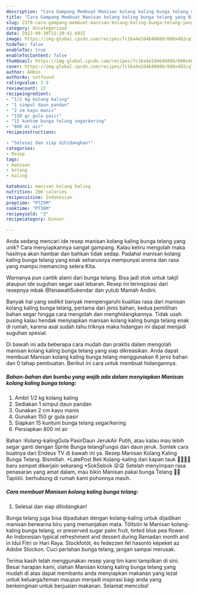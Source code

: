 ```yaml
---
description: "Cara Gampang Membuat Manisan kolang kaling bunga telang yang Bisa Manjain Lidah"
title: "Cara Gampang Membuat Manisan kolang kaling bunga telang yang Bisa Manjain Lidah"
slug: 2578-cara-gampang-membuat-manisan-kolang-kaling-bunga-telang-yang-bisa-manjain-lidah
category: Uncategorized
date: 2022-09-30T22:29:41.693Z
image: https://img-global.cpcdn.com/recipes/fc16a4e2d4646888/680x482cq70/manisan-kolang-kaling-bunga-telang-foto-resep-utama.jpg
hideToc: false
enableToc: true
enableTocContent: false
thumbnail: https://img-global.cpcdn.com/recipes/fc16a4e2d4646888/680x482cq70/manisan-kolang-kaling-bunga-telang-foto-resep-utama.jpg
cover: https://img-global.cpcdn.com/recipes/fc16a4e2d4646888/680x482cq70/manisan-kolang-kaling-bunga-telang-foto-resep-utama.jpg
author: Admin
authorAv: notfound
ratingvalue: 3.9
reviewcount: 13
recipeingredient:
- "1/2 kg kolang kaling"
- "1 simpul daun pandan"
- "2 cm kayu manis"
- "150 gr gula pasir"
- "15 kuntum bunga telang segarkering"
- "800 ml air"
recipeinstructions:

- "Selesai dan siap dihidangkan!"
categories:
- Resep
tags:
- manisan
- kolang
- kaling

katakunci: manisan kolang kaling 
nutrition: 266 calories
recipecuisine: Indonesian
preptime: "PT25M"
cooktime: "PT36M"
recipeyield: "3"
recipecategory: Dinner

---
```





Anda sedang mencari ide resep manisan kolang kaling bunga telang yang unik? Cara menyiapkannya sangat gampang. Kalau keliru mengolah maka hasilnya akan hambar dan bahkan tidak sedap. Padahal manisan kolang kaling bunga telang yang enak seharusnya mempunyai aroma dan rasa yang mampu memancing selera Kita.





Warnanya pun cantik alami dari bunga telang. Bisa jadi stok untuk takjil ataupun ide suguhan segar saat lebaran. Resep ini terinspirasi dari resepnya mbak @IsnawatiSukendar dan yutub Mamah Andini.

Banyak hal yang sedikit banyak mempengaruhi kualitas rasa dari manisan kolang kaling bunga telang, pertama dari jenis bahan, kedua pemilihan bahan segar hingga cara mengolah dan menghidangkannya. Tidak usah pusing kalau hendak menyiapkan manisan kolang kaling bunga telang enak di rumah, karena asal sudah tahu triknya maka hidangan ini dapat menjadi suguhan spesial.






Di bawah ini ada beberapa cara mudah dan praktis dalam mengolah manisan kolang kaling bunga telang yang siap dikreasikan. Anda dapat membuat Manisan kolang kaling bunga telang menggunakan 6 jenis bahan dan 0 tahap pembuatan. Berikut ini cara untuk membuat hidangannya.

<!--inarticleads1-->

##### Bahan-bahan dan bumbu yang wajib ada dalam menyiapkan Manisan kolang kaling bunga telang:

1. Ambil 1/2 kg kolang kaling
1. Sediakan 1 simpul daun pandan
1. Gunakan 2 cm kayu manis
1. Gunakan 150 gr gula pasir
1. Siapkan 15 kuntum bunga telang segar/kering
1. Persiapkan 800 ml air


Bahan :Kolang-kalingGula PasirDaun JerukAir Putih, atau kalau mau lebih segar ganti dengan Sprite Bunga telangFungsi dari daun jeruk. Sontek cara buatnya dari Endeus TV di bawah ini ya. Resep Manisan Kolang Kaling Bunga Telang. Bismillah. *LatePost Beli Kolang-kaling dari kapan tauk 🤦🏻🤦🏻 baru sempet dikerjain sekarang *SokSebok 😜😜 Setelah menyimpan rasa penasaran yang amat dalam, mau bikin Manisan pakai bunga Telang 💜💜 Tapiiiiii. berhubung di rumah kami pohonnya masih. 

<!--inarticleads2-->

##### Cara membuat Manisan kolang kaling bunga telang:


1. Selesai dan siap dihidangkan!

Bunga telang juga bisa dipadukan dengan kolang-kaling untuk dijadikan manisan berwarna biru yang memanjakan mata. Töltsön le Manisan kolang-kaling bunga telang, or preserved sugar palm fruit, tinted blue pea flower. An Indonesian typical refreshment and dessert during Ramadan month and in Idul Fitri or Hari Raya. Stockfotót, és fedezzen fel hasonló képeket az Adobe Stockon. Cuci perlahan bunga telang, jangan sampai merusak. 

Terima kasih telah menggunakan resep yang tim kami tampilkan di sini. Besar harapan kami, olahan Manisan kolang kaling bunga telang yang mudah di atas dapat membantu anda menyiapkan makanan yang lezat untuk keluarga/teman maupun menjadi inspirasi bagi anda yang berkeinginan untuk berjualan makanan. Selamat mencoba!
